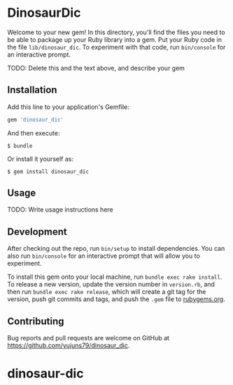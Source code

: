# DinosaurDic

Welcome to your new gem! In this directory, you'll find the files you need to be able to package up your Ruby library into a gem. Put your Ruby code in the file `lib/dinosaur_dic`. To experiment with that code, run `bin/console` for an interactive prompt.

TODO: Delete this and the text above, and describe your gem

## Installation

Add this line to your application's Gemfile:

```ruby
gem 'dinosaur_dic'
```

And then execute:

    $ bundle

Or install it yourself as:

    $ gem install dinosaur_dic

## Usage

TODO: Write usage instructions here

## Development

After checking out the repo, run `bin/setup` to install dependencies. You can also run `bin/console` for an interactive prompt that will allow you to experiment.

To install this gem onto your local machine, run `bundle exec rake install`. To release a new version, update the version number in `version.rb`, and then run `bundle exec rake release`, which will create a git tag for the version, push git commits and tags, and push the `.gem` file to [rubygems.org](https://rubygems.org).

## Contributing

Bug reports and pull requests are welcome on GitHub at https://github.com/yujuns79/dinosaur_dic.

# dinosaur-dic
